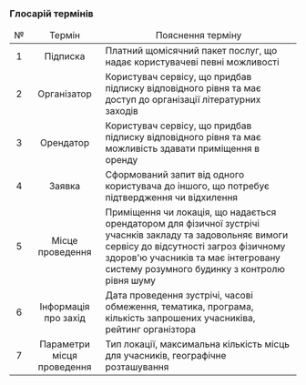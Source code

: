 ### Глосарій термінів

<table>
    <thead align="center">
        <tr>
            <td>№</td>
            <td>Термін</td>
            <td>Пояснення терміну</td>
        </tr>
    </thead>
    <tbody>
        <tr>
            <td align="center">1</td>
            <td align="center">Підписка</td>
            <td>Платний щомісячний пакет послуг, що надає користувачеві певні можливості</td>
        </tr>
        <tr>
            <td align="center">2</td>
            <td align="center">Організатор</td>
            <td>Користувач сервісу, що придбав підписку відповідного рівня та має доступ до організації літературних заходів</td>
        </tr>
        <tr>
            <td align="center">3</td>
            <td align="center">Орендатор</td>
            <td>Користувач сервісу, що придбав підписку відповідного рівня та має можливість здавати приміщення в оренду</td>
        </tr>
        <tr>
            <td align="center">4</td>
            <td align="center">Заявка</td>
            <td>Сформований запит від одного користувача до іншого, що потребує підтвердження чи відхилення</td>
        </tr>
        <tr>
            <td align="center">5</td>
            <td align="center">Місце проведення</td>
            <td>Приміщення чи локація, що надається орендатором для фізичної зустрічі учаснків закладу та задовольняє вимоги сервісу до відсутності загроз фізичному здоров'ю учасників та має інтегровану систему розумного будинку з контролю рівня шуму</td>
        </tr>
        <tr>
            <td align="center">6</td>
            <td align="center">Інформація про захід</td>
            <td>Дата проведення зустрічі, часові обмеження, тематика, програма, кількість запрошених учасниківа, рейтинг організтора</td>
        </tr>
        <tr>
            <td align="center">7</td>
            <td align="center">Параметри місця проведення</td>
            <td>Тип локації, максимальна кількість місць для учасників, географічне розташування</td>
        </tr>
    </tbody>
</table>
